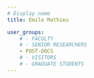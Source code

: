 ```yaml
---
# Display name
title: Emile Mathieu

user_groups:
    # - FACULTY
    # - SENIOR RESEARCHERS
    - POST-DOCS
    # - VISITORS
    # - GRADUATE STUDENTS
---
```


